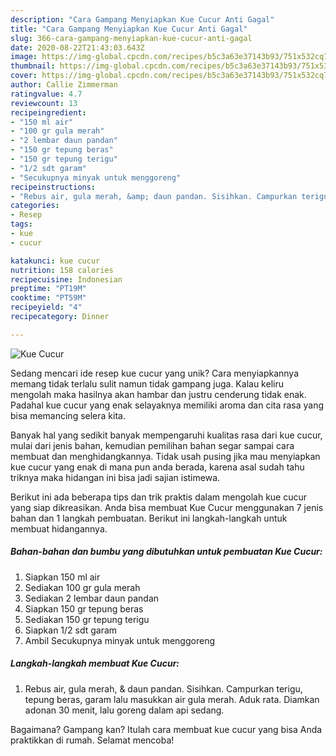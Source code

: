 ```yaml
---
description: "Cara Gampang Menyiapkan Kue Cucur Anti Gagal"
title: "Cara Gampang Menyiapkan Kue Cucur Anti Gagal"
slug: 366-cara-gampang-menyiapkan-kue-cucur-anti-gagal
date: 2020-08-22T21:43:03.643Z
image: https://img-global.cpcdn.com/recipes/b5c3a63e37143b93/751x532cq70/kue-cucur-foto-resep-utama.jpg
thumbnail: https://img-global.cpcdn.com/recipes/b5c3a63e37143b93/751x532cq70/kue-cucur-foto-resep-utama.jpg
cover: https://img-global.cpcdn.com/recipes/b5c3a63e37143b93/751x532cq70/kue-cucur-foto-resep-utama.jpg
author: Callie Zimmerman
ratingvalue: 4.7
reviewcount: 13
recipeingredient:
- "150 ml air"
- "100 gr gula merah"
- "2 lembar daun pandan"
- "150 gr tepung beras"
- "150 gr tepung terigu"
- "1/2 sdt garam"
- "Secukupnya minyak untuk menggoreng"
recipeinstructions:
- "Rebus air, gula merah, &amp; daun pandan. Sisihkan. Campurkan terigu, tepung beras, garam lalu masukkan air gula merah. Aduk rata. Diamkan adonan 30 menit, lalu goreng dalam api sedang."
categories:
- Resep
tags:
- kue
- cucur

katakunci: kue cucur 
nutrition: 158 calories
recipecuisine: Indonesian
preptime: "PT19M"
cooktime: "PT59M"
recipeyield: "4"
recipecategory: Dinner

---
```



![Kue Cucur](https://img-global.cpcdn.com/recipes/b5c3a63e37143b93/751x532cq70/kue-cucur-foto-resep-utama.jpg)

Sedang mencari ide resep kue cucur yang unik? Cara menyiapkannya memang tidak terlalu sulit namun tidak gampang juga. Kalau keliru mengolah maka hasilnya akan hambar dan justru cenderung tidak enak. Padahal kue cucur yang enak selayaknya memiliki aroma dan cita rasa yang bisa memancing selera kita.



Banyak hal yang sedikit banyak mempengaruhi kualitas rasa dari kue cucur, mulai dari jenis bahan, kemudian pemilihan bahan segar sampai cara membuat dan menghidangkannya. Tidak usah pusing jika mau menyiapkan kue cucur yang enak di mana pun anda berada, karena asal sudah tahu triknya maka hidangan ini bisa jadi sajian istimewa.


Berikut ini ada beberapa tips dan trik praktis dalam mengolah kue cucur yang siap dikreasikan. Anda bisa membuat Kue Cucur menggunakan 7 jenis bahan dan 1 langkah pembuatan. Berikut ini langkah-langkah untuk membuat hidangannya.

<!--inarticleads1-->

##### Bahan-bahan dan bumbu yang dibutuhkan untuk pembuatan Kue Cucur:

1. Siapkan 150 ml air
1. Sediakan 100 gr gula merah
1. Sediakan 2 lembar daun pandan
1. Siapkan 150 gr tepung beras
1. Sediakan 150 gr tepung terigu
1. Siapkan 1/2 sdt garam
1. Ambil Secukupnya minyak untuk menggoreng




<!--inarticleads2-->

##### Langkah-langkah membuat Kue Cucur:

1. Rebus air, gula merah, &amp; daun pandan. Sisihkan. Campurkan terigu, tepung beras, garam lalu masukkan air gula merah. Aduk rata. Diamkan adonan 30 menit, lalu goreng dalam api sedang.




Bagaimana? Gampang kan? Itulah cara membuat kue cucur yang bisa Anda praktikkan di rumah. Selamat mencoba!
